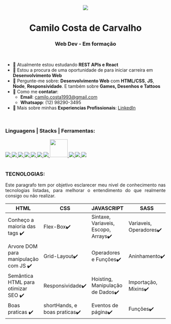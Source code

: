 <p align="center">
 <a href=" ">
  <img src="https://github.com/CamiloCCarvalho/developer/blob/main/img/octocatpersonal.png">
 </a>
</p>

<h1 align="center">Camilo Costa de Carvalho</h1>
<h3 align="center"> Web Dev - Em formação</h3>

<br>

- :seedling:	Atualmente estou estudando **REST APIs e React**
- :handshake: Estou a procura de uma oportunidade de para iniciar carreira em **Desenvolvimento Web**
- :speech_balloon: Pergunte-me sobre: **Desenvolvimento Web** com **HTML/CSS**, **JS**, **Node**, **Responsividade**. E também sobre **Games, Desenhos e Tattoos**
- :email: Como me **contatar**:
  - **Email**: camilo.costa1993@gmail.com
  - **Whatsapp**: (12) 98290-3495
- :page_facing_up:	Mais sobre minhas **Experiencias Profissionais**: <a href="https://www.linkedin.com/in/camilocostac/">LinkedIn</a>
</br>

### Linguagens | Stacks | Ferramentas:

<a href="https://www.w3schools.com/html/">
 <img src="https://img.icons8.com/fluency/48/000000/html-5.png"> 
</a>
<a href="https://www.w3schools.com/css/">
 <img widht="48px" heigth="48px" src="https://img.icons8.com/fluency/48/000000/css3.png"> 
</a>
<a href="https://www.javascript.com/">
 <img widht="48px" heigth="48px" src="https://img.icons8.com/color/48/000000/javascript--v1.png"> 
</a>
<a href="https://sass-lang.com/">
 <img widht="48px" heigth="48px" src="https://img.icons8.com/color/48/000000/sass.png"> 
</a>
<a href="https://getbootstrap.com/">
 <img widht="48px" heigth="48px" src="https://img.icons8.com/color/48/000000/bootstrap.png"> 
</a>
<a href="https://www.npmjs.com/">
 <img widht="48px" heigth="48px" src="https://img.icons8.com/color/48/000000/npm.png"> 
</a>
<a href="https://nodejs.org/pt-br/">
 <img widht="48px" heigth="48px" src="https://img.icons8.com/fluency/48/000000/node-js.png"> 
</a>
<a href="https://babeljs.io/">
 <img width="56" height="56" src="https://d33wubrfki0l68.cloudfront.net/7a197cfe44548cc1a3f581152af70a3051e11671/78df8/img/babel.svg"> 
</a>
<a href="https://webpack.js.org/">
 <img src="https://img.icons8.com/color/48/000000/webpack.png"> 
</a>
<a href="https://git-scm.com/">
 <img src="https://img.icons8.com/color/48/000000/git.png"> 
</a>
<a href="https://github.com/">
 <img src="https://img.icons8.com/color/48/000000/github--v1.png"> 
</a>
 
 
</br>
</br>

<h3>TECNOLOGIAS:</h3>

<p align="justify">Este paragrafo tem por objetivo esclarecer meu nivel de conhecimento nas tecnologias listadas, para melhorar o entendimento do que realmente consigo ou não realizar.</p>

HTML|CSS|JAVASCRIPT|SASS
| --------- | --------- | --------- | --------- |
Conheço a maioria das tags ✔️|Flex-Box✔️|Sintaxe, Variaveis, Escopo, Arrays✔️|Variaveis, Operadores✔️
Arvore DOM para manipulação com JS ✔️|Grid-Layout✔️|Operadores e Funções✔️|Aninhamento✔️
Semântica HTML para otimizar SEO ✔️|Responsividade✔️|Hoisting, Manipulação de Dados✔️|Importação, Mixins✔️
Boas praticas ✔️|shortHands, e boas praticas✔️|Eventos de página✔️|Funções✔️

<!---
CamiloCCarvalho/CamiloCCarvalho is a ✨ special ✨ repository because its `README.md` (this file) appears on your GitHub profile.
You can click the Preview link to take a look at your changes.
--->
